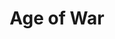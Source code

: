 ---
slug: "age-of-war"
title: "Age of War"
description: "An all-time great flash game."
path: "/flash/age-of-war.swf"
---